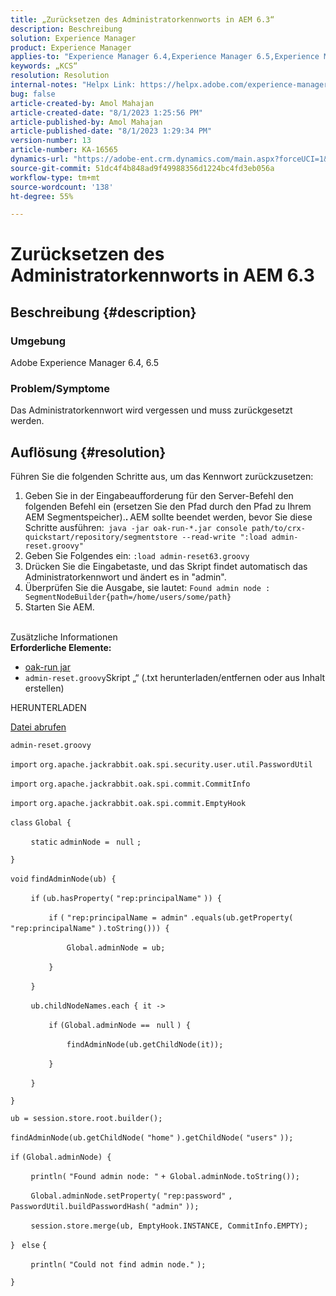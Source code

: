 ```yaml
---
title: „Zurücksetzen des Administratorkennworts in AEM 6.3“
description: Beschreibung
solution: Experience Manager
product: Experience Manager
applies-to: "Experience Manager 6.4,Experience Manager 6.5,Experience Manager"
keywords: „KCS“
resolution: Resolution
internal-notes: "Helpx Link: https://helpx.adobe.com/experience-manager/kb/How-to-reset-the-admin-password-in-AEM-6-3.html"
bug: false
article-created-by: Amol Mahajan
article-created-date: "8/1/2023 1:25:56 PM"
article-published-by: Amol Mahajan
article-published-date: "8/1/2023 1:29:34 PM"
version-number: 13
article-number: KA-16565
dynamics-url: "https://adobe-ent.crm.dynamics.com/main.aspx?forceUCI=1&pagetype=entityrecord&etn=knowledgearticle&id=82631df0-6e30-ee11-bdf3-6045bd006c82"
source-git-commit: 51dc4f4b848ad9f49988356d1224bc4fd3eb056a
workflow-type: tm+mt
source-wordcount: '138'
ht-degree: 55%

---
```


# Zurücksetzen des Administratorkennworts in AEM 6.3

## Beschreibung {#description}


### <b>Umgebung</b>

Adobe Experience Manager 6.4, 6.5



### <b>Problem/Symptome</b>

Das Administratorkennwort wird vergessen und muss zurückgesetzt werden.


## Auflösung {#resolution}


Führen Sie die folgenden Schritte aus, um das Kennwort zurückzusetzen:

1. Geben Sie in der Eingabeaufforderung für den Server-Befehl den folgenden Befehl ein (ersetzen Sie den Pfad durch den Pfad zu Ihrem AEM Segmentspeicher).<b>. </b>AEM sollte beendet werden, bevor Sie diese Schritte ausführen:` java -jar oak-run-*.jar console path/to/crx-quickstart/repository/segmentstore --read-write ":load admin-reset.groovy"`
2. Geben Sie Folgendes ein: `:load admin-reset63.groovy`
3. Drücken Sie die Eingabetaste, und das Skript findet automatisch das Administratorkennwort und ändert es in &quot;admin&quot;.
4. Überprüfen Sie die Ausgabe, sie lautet: `Found admin node : SegmentNodeBuilder{path=/home/users/some/path}`
5. Starten Sie AEM.

<br>Zusätzliche Informationen<br>
<b>Erforderliche Elemente:</b>

- [oak-run jar](https://repo1.maven.org/maven2/org/apache/jackrabbit/oak-run/)
- `admin-reset.groovy`Skript „“ (.txt herunterladen/entfernen oder aus Inhalt erstellen)


HERUNTERLADEN

[Datei abrufen](https://helpx.adobe.com/content/dam/help/en/experience-manager/kb/How-to-reset-the-admin-password-in-AEM-6-3/_jcr_content/main-pars/download_section/download-1/admin-reset_groovy.txt "admin-reset.groovy.txt")

`admin-reset.groovy`



`import` `org.apache.jackrabbit.oak.spi.security.user.util.PasswordUtil`

`import` `org.apache.jackrabbit.oak.spi.commit.CommitInfo`

`import` `org.apache.jackrabbit.oak.spi.commit.EmptyHook`



`class` `Global {`

`    ` `static` `adminNode = ` `null` `;`

`}`



`void` `findAdminNode(ub) {`

`    ` `if` `(ub.hasProperty(` `"rep:principalName"` `)) {`

`        ` `if` `(` `"rep:principalName = admin"` `.equals(ub.getProperty(` `"rep:principalName"` `).toString())) {`

`            ` `Global.adminNode = ub;`

`        ` `}`

`    ` `}`

`    ` `ub.childNodeNames.each { it ->`

`        ` `if` `(Global.adminNode == ` `null` `) {`

`            ` `findAdminNode(ub.getChildNode(it));`

`        ` `}`

`    ` `}`

`}`



`ub = session.store.root.builder();`

`findAdminNode(ub.getChildNode(` `"home"` `).getChildNode(` `"users"` `));`



`if` `(Global.adminNode) {`

`    ` `println(` `"Found admin node: "` `+ Global.adminNode.toString());`

`    ` `Global.adminNode.setProperty(` `"rep:password"` `, PasswordUtil.buildPasswordHash(` `"admin"` `));`

`    ` `session.store.merge(ub, EmptyHook.INSTANCE, CommitInfo.EMPTY);`

`} ` `else` `{`

`    ` `println(` `"Could not find admin node."` `);`

`}`
